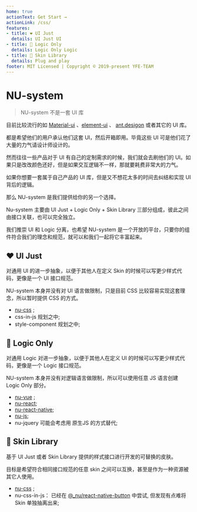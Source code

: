 ```yaml
---
home: true
actionText: Get Start →
actionLink: /css/
features:
- title: ❤️ UI Just
  details: UI Just UI
- title: 🌊 Logic Only
  details: Logic Only Logic
- title: 🌈 Skin Library
  details: Plug and play
footer: MIT Licensed | Copyright © 2019-present YFE-TEAM
---
```


# NU-system

> NU-system 不是一套 UI 库

目前比较流行的如 [Material-ui](https://material-ui.com/) 、[element-ui](https://element.eleme.io/) 、 [ant.desigon](https://ant.design/index-cn) 或者其它的 UI 库。

都是希望他们的用户承认他们这套 UI，然后开箱即用。毕竟这些 UI 可是他们花了大量的力气请设计师设计的。

然而往往一些产品对于 UI 有自己的定制需求的时候，我们就会去刷他们的 UI。如果只是改改颜色还好，但是如果交互逻辑不一样，那就要耗费非常大的力气。

如果你想要一套属于自己产品的 UI 库，但是又不想花太多的时间去纠结和实现 UI 背后的逻辑。

那么 NU-system 是我们提供给你的另一个选择。

Nu-system 主要由 UI Just + Logic Only + Skin Library 三部分组成，彼此之间由接口关联，也可以完全独立。

我们推崇 UI 和 Logic 分离，也希望 NU-system 是一个开放的平台，只要你的组件符合我们的理念和规范，就可以和我们一起将它丰富起来。

## ❤️ UI Just

对通用 UI 的进一步抽象，以便于其他人在定义 Skin 的时候可以写更少样式代码，更像是一个 UI 接口规范。

NU-system 本身并没有对 UI 语言做限制，只是目前 CSS 比较容易实现这套理念，所以暂时提供 CSS 的方式。

- [nu-css](/css/) ;
- css-in-js 规划之中;
- style-component 规划之中;

## 🌊 Logic Only

对通用 Logic 对进一步抽象，以便于其他人在定义 UI 的时候可以写更少样式代码，更像是一个 Logic 接口规范。

NU-system 本身并没有对逻辑语言做限制，所以可以使用任意 JS 语言创建 Logic Only 部分。

- [nu-vue](/vue/) ;
- [nu-react](/react/);
- [nu-react-native](/react-native/);
- [nu-js](/js/);
- nu-jquery 可能会考虑用 原生JS 的方式替代;

## 🌈  Skin Library

基于 UI Just 或者 Skin Library 提供的样式接口进行开发的可替换的皮肤。

目标是希望符合相同接口规范的任意 skin 之间可以互换，甚至是作为一种资源被其它人使用。

- [nu-css](/css/) ;
- nu-css-in-js： 已经在 [@_nu/react-native-button](/react-native/button/) 中尝试, 但发现有点难将 Skin 单独抽离出来;
